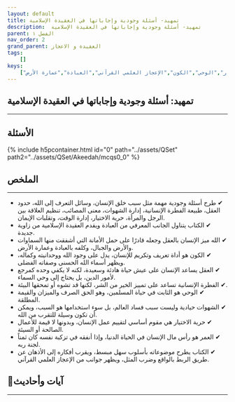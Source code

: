 ```yaml
---
layout: default
title: تمهيد- أسئلة وجودية وإجاباتها في العقيدة الإسلامية
description:  تمهيد- أسئلة وجودية وإجاباتها في العقيدة الإسلامية
parent: الفصل ١
nav_order: 2
grand_parent: العقيدة و الاعجاز
tags: 
    []
keys:
    ["العقيدة الإسلامية","العقل","الفطرة الإنسانية","الشهوات","حرية الاختيار","الوحي","الكون","الإعجاز العلمي القرآني","العبادة","عمارة الأرض"]
---
```

## ‏تمهيد: أسئلة وجودية وإجاباتها في العقيدة الإسلامية
***
## الأسئلة 
{% include h5pcontainer.html id="0" path="../assets/QSet" path2="../assets/QSet/Akeedah/mcqs0_0" %}
## الملخص
***
- ‏✔ طرح أسئلة وجودية مهمة مثل سبب خلق الإنسان، وسائل التعرف إلى الله، حدود العقل، طبيعة الفطرة الإنسانية، إدارة الشهوات، معنى المصائب، تنظيم العلاقة بين الرجل والمرأة، حرية الاختيار، إدارة الوقت، وتقلبات الإيمان. 
- ‏✔ الكتاب يتناول الجانب المعرفي من العبادة ويقدم العقيدة الإسلامية من زاوية جديدة. 
- ‏✔ الله ميز الإنسان بالعقل وجعله قادرًا على حمل الأمانة التي أشفقت منها السماوات والأرض والجبال، وكلفه بالعبادة وعمارة الأرض. 
- ‏✔ الكون هو أداة تعريف وتكريم للإنسان، يدل على وجود الله ووحدانيته وكماله، ويظهر أسماء الله الحسنى وصفاته الفضلى. 
- ‏✔ العقل يساعد الإنسان على عيش حياة هادئة وسعيدة، لكنه لا يكفي وحده كمرجع لأمور الدين، بل يحتاج إلى وحي السماء. 
- ‏✔ الفطرة الإنسانية تساعد على تمييز الخير من الشر، لكنها قد تشوه أو تمحقها البيئة. 
- ‏✔ الوحي هو الثابت في حياة المسلمين، وهو الحق الصرف والميزان والقيمة المطلقة. 
- ‏✔ الشهوات حيادية وليست سبب فساد العالم، بل سوء استخدامها هو السبب، ويمكن أن تكون وسيلة للتقرب من الله. 
- ‏✔ حرية الاختيار هي مقوم أساسي لتقييم عمل الإنسان، وبدونها لا قيمة للأعمال الصالحة أو السيئة. 
- ‏✔ العمر هو رأس مال الإنسان في الحياة الدنيا، وإذا أنفقه في تزكية نفسه كان ثمناً لجنة ربه. 
- ‏✔ الكتاب يطرح موضوعاته بأسلوب سهل مبسط، ويقرب أفكاره إلى الأذهان عن طريق الربط بالواقع وضرب المثل، ويظهر جوانب من الإعجاز العلمي القرآني. 

## 📜آيات وأحاديث
***

